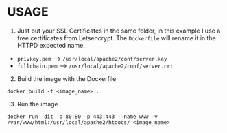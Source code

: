 # USAGE

1. Just put your SSL Certificates in the same folder, in this example I use a free certificates from Letsencrypt. The `Dockerfile` will rename it in the HTTPD expected name.

- `privkey.pem` --> `/usr/local/apache2/conf/server.key`
- `fullchain.pem` --> `/usr/local/apache2/conf/server.crt`

2. Build the image with the Dockerfile

```  
docker build -t <image_name> .
```

3. Run the image

```
docker run -dit -p 80:80 -p 443:443 --name www -v /var/www/html:/usr/local/apache2/htdocs/ <image_name>
```
